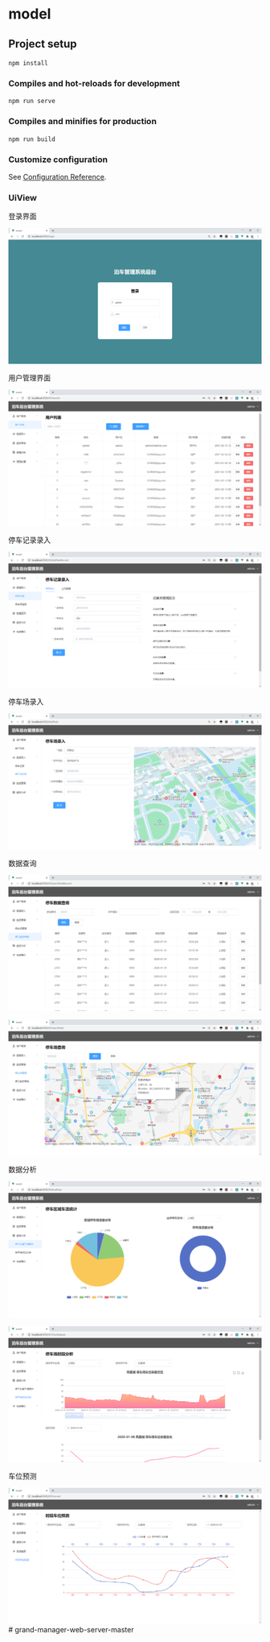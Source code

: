 



# model

## Project setup
```
npm install
```

### Compiles and hot-reloads for development
```
npm run serve
```

### Compiles and minifies for production
```
npm run build
```

### Customize configuration
See [Configuration Reference](https://cli.vuejs.org/config/).


### UiView

登录界面

![Login](pic/Login.png)

用户管理界面

![UserList](pic/UserList.png)

停车记录录入

![AddParkRecord](pic/AddParkRecord.png)

停车场录入

![AddPark](pic/AddPark.png)

数据查询

![SearchParkRecord](pic/SearchParkRecord.png)

![SearchPark](pic/SearchPark.png)

数据分析

![AreaFlow](pic/AreaFlow.png)

![TimeAnalysis](pic/TimeAnalysis.png)

车位预测

![Forecast](pic/Forecast.png)# grand-manager-web-server-master
